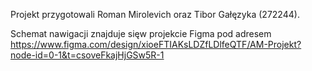 Projekt przygotowali Roman Mirolevich oraz Tibor Gałęzyka (272244).

Schemat nawigacji znajduje sięw projekcie Figma pod adresem https://www.figma.com/design/xioeFTIAKsLDZfLDlfeQTF/AM-Projekt?node-id=0-1&t=csoveFkajHjGSw5R-1 

